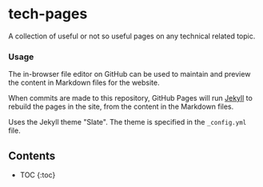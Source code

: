 # tech-pages

A collection of useful or not so useful pages on any technical related topic.

### Usage

The in-browser file editor on GitHub can be used to maintain and preview the content in Markdown files for the website.

When commits are made to this repository, GitHub Pages will run [Jekyll](https://jekyllrb.com/) to rebuild the pages in the site, from the content in the Markdown files.

Uses the Jekyll theme "Slate". The theme is specified in the `_config.yml` file.



## Contents

* TOC
{:toc}
